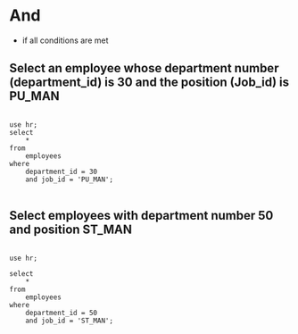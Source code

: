 # And
- if all conditions are met
## Select an employee whose department number (department_id) is 30 and the position (Job_id) is PU_MAN
<pre>
<code>
use hr;
select
	*
from
	employees
where
	department_id = 30
	and job_id = 'PU_MAN';
</code>
</pre>
## Select employees with department number 50 and position ST_MAN
<pre>
<code>
use hr;

select
	*
from
	employees
where
	department_id = 50
	and job_id = 'ST_MAN';	
</code>
</pre>
